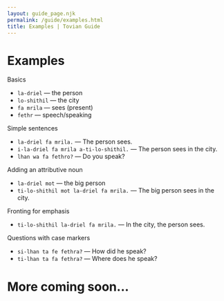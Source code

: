 ```yaml
---
layout: guide_page.njk
permalink: /guide/examples.html
title: Examples | Tovian Guide
---
```

# Examples


Basics

- <code>la-driel</code> — the person
- <code>lo-shithil</code> — the city
- <code>fa mrila</code> — sees (present)
- <code>fethr</code> — speech/speaking

Simple sentences

- <code>la-driel fa mrila.</code> — The person sees.
- <code>i-la-driel fa mrila a-ti-lo-shithil.</code> — The person sees in the city.
- <code>lhan wa fa fethro?</code> — Do you speak?

Adding an attributive noun

- <code>la-driel mot</code> — the big person
- <code>ti-lo-shithil mot la-driel fa mrila.</code> — The big person sees in the city.

Fronting for emphasis

- <code>ti-lo-shithil la-driel fa mrila.</code> — In the city, the person sees.

Questions with case markers

- <code>si-lhan ta fe fethra?</code> — How did he speak?
- <code>ti-lhan ta fa fethra?</code> — Where does he speak?


# More coming soon...